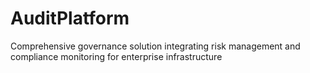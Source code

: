 # AuditPlatform
Comprehensive governance solution integrating risk management and compliance monitoring for enterprise infrastructure
